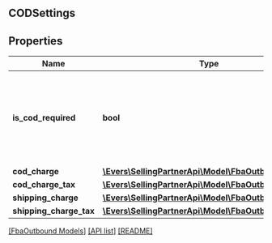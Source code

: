 ## CODSettings

## Properties

Name | Type | Description | Notes
------------ | ------------- | ------------- | -------------
**is_cod_required** | **bool** | When true, this fulfillment order requires a COD (Cash On Delivery) payment. |
**cod_charge** | [**\Evers\SellingPartnerApi\Model\FbaOutbound\Money**](Money.md) |  | [optional]
**cod_charge_tax** | [**\Evers\SellingPartnerApi\Model\FbaOutbound\Money**](Money.md) |  | [optional]
**shipping_charge** | [**\Evers\SellingPartnerApi\Model\FbaOutbound\Money**](Money.md) |  | [optional]
**shipping_charge_tax** | [**\Evers\SellingPartnerApi\Model\FbaOutbound\Money**](Money.md) |  | [optional]

[[FbaOutbound Models]](../) [[API list]](../../Api) [[README]](../../../README.md)
